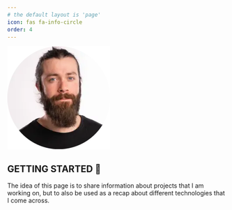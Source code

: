 ```yaml
---
# the default layout is 'page'
icon: fas fa-info-circle
order: 4
---
```


![Hero image](/assets/img/circular_image-1.webp)

## GETTING STARTED 🚀
The idea of this page is to share information about projects that I am working on, but to also be used as a recap about different technologies that I come across.
